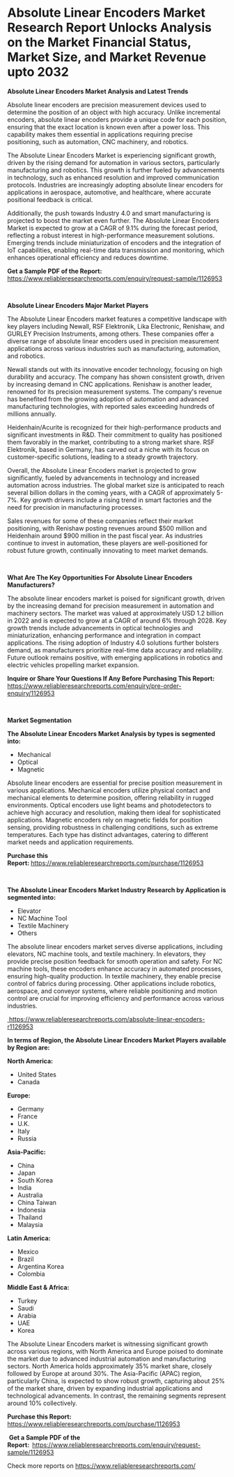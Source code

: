 <p><h1>Absolute Linear Encoders Market Research Report Unlocks Analysis on the Market Financial Status, Market Size, and Market Revenue upto 2032</h1></p><p><strong>Absolute Linear Encoders Market Analysis and Latest Trends</strong></p>
<p><p>Absolute linear encoders are precision measurement devices used to determine the position of an object with high accuracy. Unlike incremental encoders, absolute linear encoders provide a unique code for each position, ensuring that the exact location is known even after a power loss. This capability makes them essential in applications requiring precise positioning, such as automation, CNC machinery, and robotics.</p><p>The Absolute Linear Encoders Market is experiencing significant growth, driven by the rising demand for automation in various sectors, particularly manufacturing and robotics. This growth is further fueled by advancements in technology, such as enhanced resolution and improved communication protocols. Industries are increasingly adopting absolute linear encoders for applications in aerospace, automotive, and healthcare, where accurate positional feedback is critical.</p><p>Additionally, the push towards Industry 4.0 and smart manufacturing is projected to boost the market even further. The Absolute Linear Encoders Market is expected to grow at a CAGR of 9.1% during the forecast period, reflecting a robust interest in high-performance measurement solutions. Emerging trends include miniaturization of encoders and the integration of IoT capabilities, enabling real-time data transmission and monitoring, which enhances operational efficiency and reduces downtime.</p></p>
<p><strong>Get a Sample PDF of the Report:&nbsp;</strong> <a href="https://www.reliableresearchreports.com/enquiry/request-sample/1126953?utm_campaign=1674&utm_medium=2&utm_source=Github&utm_content=ia&utm_term=11022025&utm_id=absolute-linear-encoders">https://www.reliableresearchreports.com/enquiry/request-sample/1126953</a></p>
<p>&nbsp;</p>
<p><strong>Absolute Linear Encoders Major Market Players</strong></p>
<p><p>The Absolute Linear Encoders market features a competitive landscape with key players including Newall, RSF Elektronik, Lika Electronic, Renishaw, and GURLEY Precision Instruments, among others. These companies offer a diverse range of absolute linear encoders used in precision measurement applications across various industries such as manufacturing, automation, and robotics.</p><p>Newall stands out with its innovative encoder technology, focusing on high durability and accuracy. The company has shown consistent growth, driven by increasing demand in CNC applications. Renishaw is another leader, renowned for its precision measurement systems. The company's revenue has benefited from the growing adoption of automation and advanced manufacturing technologies, with reported sales exceeding hundreds of millions annually.</p><p>Heidenhain/Acurite is recognized for their high-performance products and significant investments in R&D. Their commitment to quality has positioned them favorably in the market, contributing to a strong market share. RSF Elektronik, based in Germany, has carved out a niche with its focus on customer-specific solutions, leading to a steady growth trajectory.</p><p>Overall, the Absolute Linear Encoders market is projected to grow significantly, fueled by advancements in technology and increased automation across industries. The global market size is anticipated to reach several billion dollars in the coming years, with a CAGR of approximately 5-7%. Key growth drivers include a rising trend in smart factories and the need for precision in manufacturing processes.</p><p>Sales revenues for some of these companies reflect their market positioning, with Renishaw posting revenues around $500 million and Heidenhain around $900 million in the past fiscal year. As industries continue to invest in automation, these players are well-positioned for robust future growth, continually innovating to meet market demands.</p></p>
<p>&nbsp;</p>
<p><strong>What Are The Key Opportunities For Absolute Linear Encoders Manufacturers?</strong></p>
<p><p>The absolute linear encoders market is poised for significant growth, driven by the increasing demand for precision measurement in automation and machinery sectors. The market was valued at approximately USD 1.2 billion in 2022 and is expected to grow at a CAGR of around 6% through 2028. Key growth trends include advancements in optical technologies and miniaturization, enhancing performance and integration in compact applications. The rising adoption of Industry 4.0 solutions further bolsters demand, as manufacturers prioritize real-time data accuracy and reliability. Future outlook remains positive, with emerging applications in robotics and electric vehicles propelling market expansion.</p></p>
<p><strong>Inquire or Share Your Questions If Any Before Purchasing This Report:</strong> <a href="https://www.reliableresearchreports.com/enquiry/pre-order-enquiry/1126953?utm_campaign=1674&utm_medium=2&utm_source=Github&utm_content=ia&utm_term=11022025&utm_id=absolute-linear-encoders">https://www.reliableresearchreports.com/enquiry/pre-order-enquiry/1126953</a></p>
<p>&nbsp;</p>
<p><strong>Market Segmentation</strong></p>
<p><strong>The Absolute Linear Encoders Market Analysis by types is segmented into:</strong></p>
<p><ul><li>Mechanical</li><li>Optical</li><li>Magnetic</li></ul></p>
<p><p>Absolute linear encoders are essential for precise position measurement in various applications. Mechanical encoders utilize physical contact and mechanical elements to determine position, offering reliability in rugged environments. Optical encoders use light beams and photodetectors to achieve high accuracy and resolution, making them ideal for sophisticated applications. Magnetic encoders rely on magnetic fields for position sensing, providing robustness in challenging conditions, such as extreme temperatures. Each type has distinct advantages, catering to different market needs and application requirements.</p></p>
<p><strong>Purchase this Report:&nbsp;</strong><a href="https://www.reliableresearchreports.com/purchase/1126953?utm_campaign=1674&utm_medium=2&utm_source=Github&utm_content=ia&utm_term=11022025&utm_id=absolute-linear-encoders">https://www.reliableresearchreports.com/purchase/1126953</a></p>
<p>&nbsp;</p>
<p><strong>The Absolute Linear Encoders Market Industry Research by Application is segmented into:</strong></p>
<p><ul><li>Elevator</li><li>NC Machine Tool</li><li>Textile Machinery</li><li>Others</li></ul></p>
<p><p>The absolute linear encoders market serves diverse applications, including elevators, NC machine tools, and textile machinery. In elevators, they provide precise position feedback for smooth operation and safety. For NC machine tools, these encoders enhance accuracy in automated processes, ensuring high-quality production. In textile machinery, they enable precise control of fabrics during processing. Other applications include robotics, aerospace, and conveyor systems, where reliable positioning and motion control are crucial for improving efficiency and performance across various industries.</p></p>
<p><a href="https://www.reliableresearchreports.com/absolute-linear-encoders-r1126953?utm_campaign=1674&utm_medium=2&utm_source=Github&utm_content=ia&utm_term=11022025&utm_id=absolute-linear-encoders">&nbsp;https://www.reliableresearchreports.com/absolute-linear-encoders-r1126953</a></p>
<p><strong>In terms of Region, the Absolute Linear Encoders Market Players available by Region are:</strong></p>
<p>
    <p> <strong> North America: </strong>
        <ul>
            <li>United States</li>
            <li>Canada</li>
        </ul>
        </p> 
    <p> <strong> Europe: </strong>
        <ul>
            <li>Germany</li>
            <li>France</li>
            <li>U.K.</li>
            <li>Italy</li>
            <li>Russia</li>
        </ul>
        </p> 
    <p> <strong> Asia-Pacific: </strong>
        <ul>
            <li>China</li>
            <li>Japan</li>
            <li>South Korea</li>
            <li>India</li>
            <li>Australia</li>
            <li>China Taiwan</li>
            <li>Indonesia</li>
            <li>Thailand</li>
            <li>Malaysia</li>
        </ul>
        </p> 
    <p> <strong> Latin America: </strong>
        <ul>
            <li>Mexico</li>
            <li>Brazil</li>
            <li>Argentina Korea</li>
            <li>Colombia</li>
        </ul>
        </p> 
    <p> <strong> Middle East & Africa: </strong>
        <ul>
            <li>Turkey</li>
            <li>Saudi</li>
            <li>Arabia</li>
            <li>UAE</li>
            <li>Korea</li>
        </ul>
    </p>
    </p>
<p><p>The Absolute Linear Encoders market is witnessing significant growth across various regions, with North America and Europe poised to dominate the market due to advanced industrial automation and manufacturing sectors. North America holds approximately 35% market share, closely followed by Europe at around 30%. The Asia-Pacific (APAC) region, particularly China, is expected to show robust growth, capturing about 25% of the market share, driven by expanding industrial applications and technological advancements. In contrast, the remaining segments represent around 10% collectively.</p></p>
<p><strong>Purchase this Report: </strong><a href="https://www.reliableresearchreports.com/purchase/1126953?utm_campaign=1674&utm_medium=2&utm_source=Github&utm_content=ia&utm_term=11022025&utm_id=absolute-linear-encoders">https://www.reliableresearchreports.com/purchase/1126953</a></p>
<p>&nbsp;<strong>Get a Sample PDF of the Report:&nbsp;&nbsp;</strong><a href="https://www.reliableresearchreports.com/enquiry/request-sample/1126953?utm_campaign=1674&utm_medium=2&utm_source=Github&utm_content=ia&utm_term=11022025&utm_id=absolute-linear-encoders">https://www.reliableresearchreports.com/enquiry/request-sample/1126953</a></p>
<p><strong></strong></p>
<p>Check more reports on <a href="https://www.reliableresearchreports.com/?utm_campaign=1674&utm_medium=2&utm_source=Github&utm_content=ia&utm_term=11022025&utm_id=absolute-linear-encoders">https://www.reliableresearchreports.com/</a></p>